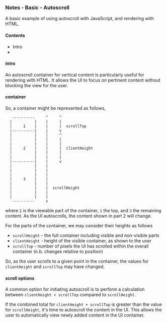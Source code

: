 ### Notes - Basic - Autoscroll

A basic example of using autoscroll with JavaScript, and rendering with HTML.

#### Contents
* Intro
*

#### intro
An autoscroll container for vertical content is particularly useful for rendering with HTML. It allows the UI to focus on pertinent content without blocking the view for the user.

#### container
So, a container might be represented as follows,

```
   ----------     ^     ^
  |          |    |     |
  |     1    |    |     |  scrollTop
  |----------|    |     v
  |          |    |     ^
  |          |    |     |
  |          |    |     |
  |     2    |    |     |  clientHeight
  |          |    |     |
  |          |    |     |
  |----------|    |     v
  |          |    |
  |          |    |
  |          |    |
  |     3    |    |
  |          |    |
  |          |    |  scrollHeight
  |          |    |
  |          |    |
   ----------     v
```

where `2` is the viewable part of the container, `1` the top, and `3` the remaining content. As the UI autoscrolls, the content shown in part 2 will change.

For the parts of the container, we may consider their heights as follows

* `scrollHeight` - the full container including visible and non-visible parts
* `clientHeight` - height of the visible container, as shown to the user
* `scrollTop` - number of pixels the UI has scrolled within the overall container (n.b. changes relative to position)

So, as the user scrolls to a given point in the container, the values for `clientHeight` and `scrollTop` may have changed.

#### scroll options
A common option for initiating autoscroll is to perform a calculation between `clientHeight + scrollTop` compared to `scrollHeight`.

If the combined total for `clientHeight + scrollTop` is greater than the value for `scrollHeight`, it's time to autoscroll the content in the UI. This allows the user to automatically view newly added content in the UI container.
